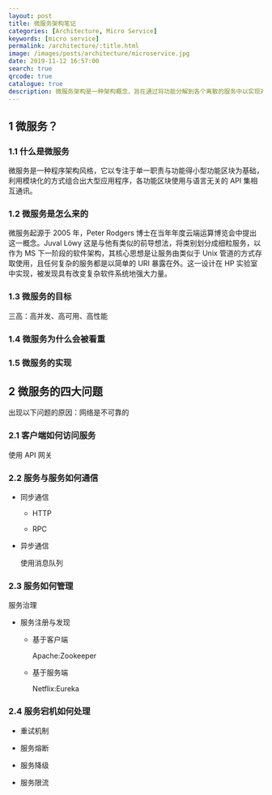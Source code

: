 ```yaml
---
layout: post
title: 微服务架构笔记
categories: [Architecture, Micro Service]
keywords: [micro service]
permalink: /architecture/:title.html
image: /images/posts/architecture/microservice.jpg
date: 2019-11-12 16:57:00
search: true
qrcode: true
catalogue: true
description: 微服务架构是一种架构概念，旨在通过将功能分解到各个离散的服务中以实现对解决方案的解耦。它的主要作用是将功能分解到离散的各个服务当中，从而降低系统的耦合性，并提供更加灵活的服务支持。
---
```


## 1 微服务？

### 1.1 什么是微服务

微服务是一种程序架构风格，它以专注于单一职责与功能得小型功能区块为基础，利用模块化的方式组合出大型应用程序，各功能区块使用与语言无关的 API 集相互通讯。

### 1.2 微服务是怎么来的

微服务起源于 2005 年，Peter Rodgers 博士在当年年度云端运算博览会中提出这一概念。Juval Löwy 这是与他有类似的前导想法，将类别划分成细粒服务，以作为 MS 下一阶段的软件架构，其核心思想是让服务由类似于 Unix 管道的方式存取使用，且任何复杂的服务都是以简单的 URI 暴露在外。这一设计在 HP 实验室中实现，被发现具有改变复杂软件系统地强大力量。

### 1.3 微服务的目标

三高：高并发、高可用、高性能

### 1.4 微服务为什么会被看重


### 1.5 微服务的实现

## 2 微服务的四大问题

出现以下问题的原因：网络是不可靠的

### 2.1 客户端如何访问服务

使用 API 网关

### 2.2 服务与服务如何通信

* 同步通信

    * HTTP

    * RPC

* 异步通信

    使用消息队列

### 2.3 服务如何管理

服务治理

* 服务注册与发现

    * 基于客户端

        Apache:Zookeeper

    * 基于服务端

        Netflix:Eureka

### 2.4 服务宕机如何处理

* 重试机制

* 服务熔断

* 服务降级

* 服务限流